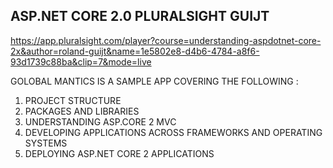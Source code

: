 ## ASP.NET CORE 2.0 PLURALSIGHT GUIJT

https://app.pluralsight.com/player?course=understanding-aspdotnet-core-2x&author=roland-guijt&name=1e5802e8-d4b6-4784-a8f6-93d1739c88ba&clip=7&mode=live

GOLOBAL MANTICS IS A SAMPLE APP COVERING THE FOLLOWING :

1. PROJECT STRUCTURE
2. PACKAGES AND LIBRARIES
3. UNDERSTANDING ASP.CORE 2 MVC
4. DEVELOPING APPLICATIONS ACROSS FRAMEWORKS AND OPERATING SYSTEMS
5. DEPLOYING ASP.NET CORE 2 APPLICATIONS